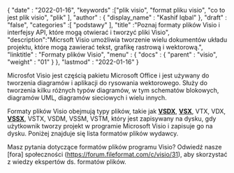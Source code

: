 {
  "date" : "2022-01-16",
  "keywords" :["plik visio", "format pliku visio", "co to jest plik visio", "plik" ],
  "author" : {
    "display_name" : "Kashif Iqbal"
},
  "draft" : "false",
  "categories" :[ "podstawy" ],
  "title" :"Poznaj formaty plików Visio i interfejsy API, które mogą otwierać i tworzyć pliki Visio",
  "description":"Micrsoft Visio umożliwia tworzenie wielu dokumentów układu projektu, które mogą zawierać tekst, grafikę rastrową i wektorową.",
  "linktitle" : "Formaty plików Visio",
  "menu" : {
    "docs" : {
      "parent" : "visio",
      "weight" : "01"
}
},
  "lastmod" : "2022-01-16"
}

Microsfot Visio jest częścią pakietu Microsoft Office i jest używany do tworzenia diagramów i aplikacji do rysowania wektorowego. Służy do tworzenia kilku różnych typów diagramów, w tym schematów blokowych, diagramów UML, diagramów sieciowych i wielu innych.

Formaty plików Visio obejmują typy plików, takie jak **[VSDX](/pl/visio/vsdx/)**, **[VSX](/pl/visio/vsx/)**, VTX, VDX, **[VSSX](/pl/visio/vssx/)**, VSTX, VSDM, VSSM, VSTM, który jest zapisywany na dysku, gdy użytkownik tworzy projekt w programie Microsoft Visio i zapisuje go na dysku. Poniżej znajduje się lista formatów plików wydawcy.

Masz pytania dotyczące formatów plików programu Visio? Odwiedź nasze [fora] społeczności (https://forum.fileformat.com/c/visio/31), aby skorzystać z wiedzy ekspertów ds. formatów plików.

